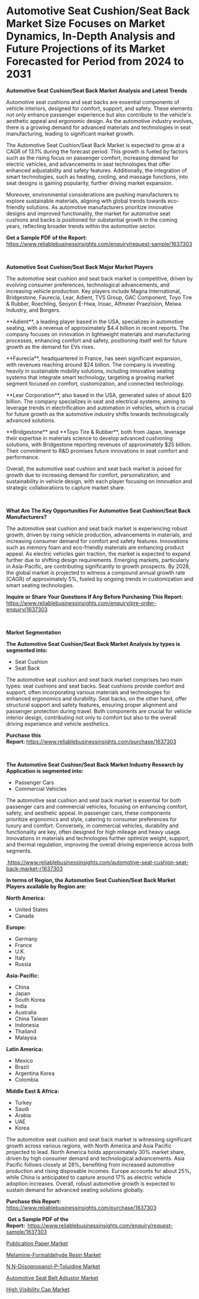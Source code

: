 <p><h1>Automotive Seat Cushion/Seat Back Market Size Focuses on Market Dynamics, In-Depth Analysis and Future Projections of its Market Forecasted for Period from 2024 to 2031</h1></p><p><strong>Automotive Seat Cushion/Seat Back Market Analysis and Latest Trends</strong></p>
<p><p>Automotive seat cushions and seat backs are essential components of vehicle interiors, designed for comfort, support, and safety. These elements not only enhance passenger experience but also contribute to the vehicle's aesthetic appeal and ergonomic design. As the automotive industry evolves, there is a growing demand for advanced materials and technologies in seat manufacturing, leading to significant market growth.</p><p>The Automotive Seat Cushion/Seat Back Market is expected to grow at a CAGR of 13.1% during the forecast period. This growth is fueled by factors such as the rising focus on passenger comfort, increasing demand for electric vehicles, and advancements in seat technologies that offer enhanced adjustability and safety features. Additionally, the integration of smart technologies, such as heating, cooling, and massage functions, into seat designs is gaining popularity, further driving market expansion. </p><p>Moreover, environmental considerations are pushing manufacturers to explore sustainable materials, aligning with global trends towards eco-friendly solutions. As automotive manufacturers prioritize innovative designs and improved functionality, the market for automotive seat cushions and backs is positioned for substantial growth in the coming years, reflecting broader trends within the automotive sector.</p></p>
<p><strong>Get a Sample PDF of the Report:&nbsp;</strong> <a href="https://www.reliablebusinessinsights.com/enquiry/request-sample/1637303">https://www.reliablebusinessinsights.com/enquiry/request-sample/1637303</a></p>
<p>&nbsp;</p>
<p><strong>Automotive Seat Cushion/Seat Back Major Market Players</strong></p>
<p><p>The automotive seat cushion and seat back market is competitive, driven by evolving consumer preferences, technological advancements, and increasing vehicle production. Key players include Magna International, Bridgestone, Faurecia, Lear, Adient, TVS Group, GAC Component, Toyo Tire & Rubber, Roechling, Seoyon E-Hwa, Inoac, Alfmeier Praezision, Meiwa Industry, and Borgers.</p><p>**Adient**, a leading player based in the USA, specializes in automotive seating, with a revenue of approximately $4.4 billion in recent reports. The company focuses on innovation in lightweight materials and manufacturing processes, enhancing comfort and safety, positioning itself well for future growth as the demand for EVs rises.</p><p>**Faurecia**, headquartered in France, has seen significant expansion, with revenues reaching around $24 billion. The company is investing heavily in sustainable mobility solutions, including innovative seating systems that integrate smart technology, targeting a growing market segment focused on comfort, customization, and connected technology.</p><p>**Lear Corporation**, also based in the USA, generated sales of about $20 billion. The company specializes in seat and electrical systems, aiming to leverage trends in electrification and automation in vehicles, which is crucial for future growth as the automotive industry shifts towards technologically advanced solutions.</p><p>**Bridgestone** and **Toyo Tire & Rubber**, both from Japan, leverage their expertise in materials science to develop advanced cushioning solutions, with Bridgestone reporting revenues of approximately $25 billion. Their commitment to R&D promises future innovations in seat comfort and performance.</p><p>Overall, the automotive seat cushion and seat back market is poised for growth due to increasing demand for comfort, personalization, and sustainability in vehicle design, with each player focusing on innovation and strategic collaborations to capture market share.</p></p>
<p>&nbsp;</p>
<p><strong>What Are The Key Opportunities For Automotive Seat Cushion/Seat Back Manufacturers?</strong></p>
<p><p>The automotive seat cushion and seat back market is experiencing robust growth, driven by rising vehicle production, advancements in materials, and increasing consumer demand for comfort and safety features. Innovations such as memory foam and eco-friendly materials are enhancing product appeal. As electric vehicles gain traction, the market is expected to expand further due to shifting design requirements. Emerging markets, particularly in Asia-Pacific, are contributing significantly to growth prospects. By 2028, the global market is projected to witness a compound annual growth rate (CAGR) of approximately 5%, fueled by ongoing trends in customization and smart seating technologies.</p></p>
<p><strong>Inquire or Share Your Questions If Any Before Purchasing This Report:</strong> <a href="https://www.reliablebusinessinsights.com/enquiry/pre-order-enquiry/1637303">https://www.reliablebusinessinsights.com/enquiry/pre-order-enquiry/1637303</a></p>
<p>&nbsp;</p>
<p><strong>Market Segmentation</strong></p>
<p><strong>The Automotive Seat Cushion/Seat Back Market Analysis by types is segmented into:</strong></p>
<p><ul><li>Seat Cushion</li><li>Seat Back</li></ul></p>
<p><p>The automotive seat cushion and seat back market comprises two main types: seat cushions and seat backs. Seat cushions provide comfort and support, often incorporating various materials and technologies for enhanced ergonomics and durability. Seat backs, on the other hand, offer structural support and safety features, ensuring proper alignment and passenger protection during travel. Both components are crucial for vehicle interior design, contributing not only to comfort but also to the overall driving experience and vehicle aesthetics.</p></p>
<p><strong>Purchase this Report:&nbsp;</strong><a href="https://www.reliablebusinessinsights.com/purchase/1637303">https://www.reliablebusinessinsights.com/purchase/1637303</a></p>
<p>&nbsp;</p>
<p><strong>The Automotive Seat Cushion/Seat Back Market Industry Research by Application is segmented into:</strong></p>
<p><ul><li>Passenger Cars</li><li>Commercial Vehicles</li></ul></p>
<p><p>The automotive seat cushion and seat back market is essential for both passenger cars and commercial vehicles, focusing on enhancing comfort, safety, and aesthetic appeal. In passenger cars, these components prioritize ergonomics and style, catering to consumer preferences for luxury and comfort. Conversely, in commercial vehicles, durability and functionality are key, often designed for high mileage and heavy usage. Innovations in materials and technologies further optimize weight, support, and thermal regulation, improving the overall driving experience across both segments.</p></p>
<p><a href="https://www.reliablebusinessinsights.com/automotive-seat-cushion-seat-back-market-r1637303">&nbsp;https://www.reliablebusinessinsights.com/automotive-seat-cushion-seat-back-market-r1637303</a></p>
<p><strong>In terms of Region, the Automotive Seat Cushion/Seat Back Market Players available by Region are:</strong></p>
<p>
    <p> <strong> North America: </strong>
        <ul>
            <li>United States</li>
            <li>Canada</li>
        </ul>
        </p> 
    <p> <strong> Europe: </strong>
        <ul>
            <li>Germany</li>
            <li>France</li>
            <li>U.K.</li>
            <li>Italy</li>
            <li>Russia</li>
        </ul>
        </p> 
    <p> <strong> Asia-Pacific: </strong>
        <ul>
            <li>China</li>
            <li>Japan</li>
            <li>South Korea</li>
            <li>India</li>
            <li>Australia</li>
            <li>China Taiwan</li>
            <li>Indonesia</li>
            <li>Thailand</li>
            <li>Malaysia</li>
        </ul>
        </p> 
    <p> <strong> Latin America: </strong>
        <ul>
            <li>Mexico</li>
            <li>Brazil</li>
            <li>Argentina Korea</li>
            <li>Colombia</li>
        </ul>
        </p> 
    <p> <strong> Middle East & Africa: </strong>
        <ul>
            <li>Turkey</li>
            <li>Saudi</li>
            <li>Arabia</li>
            <li>UAE</li>
            <li>Korea</li>
        </ul>
    </p>
    </p>
<p><p>The automotive seat cushion and seat back market is witnessing significant growth across various regions, with North America and Asia Pacific projected to lead. North America holds approximately 30% market share, driven by high consumer demand and technological advancements. Asia Pacific follows closely at 28%, benefiting from increased automotive production and rising disposable incomes. Europe accounts for about 25%, while China is anticipated to capture around 17% as electric vehicle adoption increases. Overall, robust automotive growth is expected to sustain demand for advanced seating solutions globally.</p></p>
<p><strong>Purchase this Report: </strong><a href="https://www.reliablebusinessinsights.com/purchase/1637303">https://www.reliablebusinessinsights.com/purchase/1637303</a></p>
<p>&nbsp;<strong>Get a Sample PDF of the Report:&nbsp;&nbsp;</strong><a href="https://www.reliablebusinessinsights.com/enquiry/request-sample/1637303">https://www.reliablebusinessinsights.com/enquiry/request-sample/1637303</a></p>
<p><strong></strong></p>
<p><p><a href="https://issuu.com/reportprime-2/docs/publication-paper-market-size-2030._5746d81e317eed">Publication Paper Market</a></p><p><a href="https://medium.com/@gla8aaroyals/melamine-formaldehyde-resin-industry-analysis-report-its-market-size-growing-with-a-cagr-of-10-1-219745ce2973?postPublishedType=repub">Melamine-Formaldehyde Resin Market</a></p><p><a href="https://medium.com/@gla8aaroyals/driving-market-forces-in-the-n-n-diisopropanol-p-toluidine-market-market-trends-and-future-902d6e148bbe">N,N-Diisopropanol-P-Toluidine Market</a></p><p><a href="https://github.com/juniordelafrance/Market-Research-Report-List-5/blob/main/automotive-seat-belt-adjustor-market.md">Automotive Seat Belt Adjustor Market</a></p><p><a href="https://issuu.com/reportprime-2/docs/high-visibility-cap-market-size-203_0786becd04d9eb">High Visibility Cap Market</a></p></p>